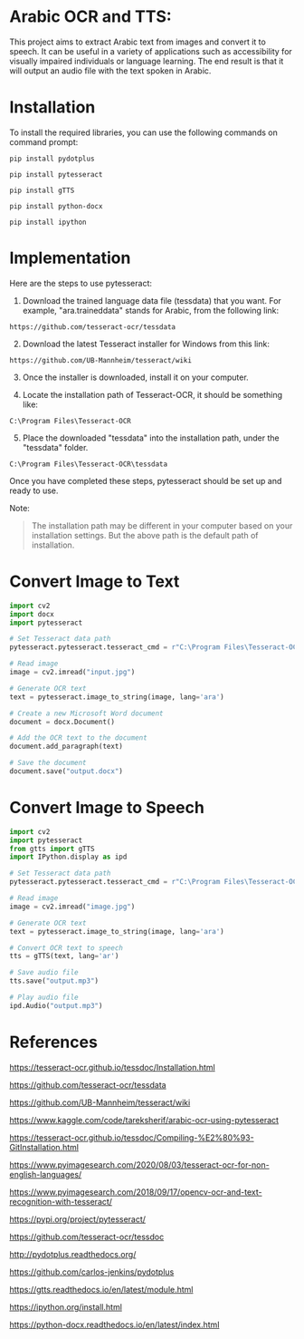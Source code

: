 # Arabic OCR and TTS: 

This project aims to extract Arabic text from images and convert it to speech. It can be useful in a variety of applications such as accessibility for visually impaired individuals or language learning. The end result is that it will output an audio file with the text spoken in Arabic.

# Installation

To install the required libraries, you can use the following commands on command prompt:
```
pip install pydotplus
```
```
pip install pytesseract
```
```
pip install gTTS
```
```
pip install python-docx
```
```
pip install ipython
```

# Implementation

Here are the steps to use pytesseract:

1. Download the trained language data file (tessdata) that you want. For example, "ara.traineddata" stands for Arabic, from the following link:
```
https://github.com/tesseract-ocr/tessdata
```
2. Download the latest Tesseract installer for Windows from this link:
```
https://github.com/UB-Mannheim/tesseract/wiki
```
3. Once the installer is downloaded, install it on your computer.

4. Locate the installation path of Tesseract-OCR, it should be something like:
```
C:\Program Files\Tesseract-OCR
```
5. Place the downloaded "tessdata" into the installation path, under the "tessdata" folder.
```
C:\Program Files\Tesseract-OCR\tessdata
```

Once you have completed these steps, pytesseract should be set up and ready to use.

Note: 
> The installation path may be different in your computer based on your installation settings. But the above path is the default path of installation.


# Convert Image to Text

```python
import cv2
import docx
import pytesseract

# Set Tesseract data path
pytesseract.pytesseract.tesseract_cmd = r"C:\Program Files\Tesseract-OCR\tesseract.exe"

# Read image
image = cv2.imread("input.jpg")

# Generate OCR text
text = pytesseract.image_to_string(image, lang='ara')

# Create a new Microsoft Word document
document = docx.Document()

# Add the OCR text to the document
document.add_paragraph(text)

# Save the document
document.save("output.docx")
```

# Convert Image to Speech

```python
import cv2
import pytesseract
from gtts import gTTS
import IPython.display as ipd

# Set Tesseract data path
pytesseract.pytesseract.tesseract_cmd = r"C:\Program Files\Tesseract-OCR\tesseract.exe"

# Read image
image = cv2.imread("image.jpg")

# Generate OCR text
text = pytesseract.image_to_string(image, lang='ara')

# Convert OCR text to speech
tts = gTTS(text, lang='ar')

# Save audio file
tts.save("output.mp3")

# Play audio file
ipd.Audio("output.mp3")
```
# References

https://tesseract-ocr.github.io/tessdoc/Installation.html

https://github.com/tesseract-ocr/tessdata

https://github.com/UB-Mannheim/tesseract/wiki

https://www.kaggle.com/code/tareksherif/arabic-ocr-using-pytesseract

https://tesseract-ocr.github.io/tessdoc/Compiling-%E2%80%93-GitInstallation.html

https://www.pyimagesearch.com/2020/08/03/tesseract-ocr-for-non-english-languages/

https://www.pyimagesearch.com/2018/09/17/opencv-ocr-and-text-recognition-with-tesseract/

https://pypi.org/project/pytesseract/

https://github.com/tesseract-ocr/tessdoc

http://pydotplus.readthedocs.org/

https://github.com/carlos-jenkins/pydotplus

https://gtts.readthedocs.io/en/latest/module.html

https://ipython.org/install.html

https://python-docx.readthedocs.io/en/latest/index.html

















